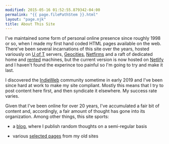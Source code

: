```yaml
---
modified: 2015-05-16 01:52:55.879342-04:00
permalink: "{{ page.filePathStem }}.html"
layout: "page.njk"
title: About This Site
---
```


I've maintained some form of personal online presence since roughly 1998 or so,
when I made my first hand coded HTML pages available on the web.  There've been several
incarnations of this site over the years, hosted variously on [U of T][1] servers,
[Geocities][2], [Netfirms][3] and a raft of dedicated home and [rented][4] machines,
but the current version is now hosted on [Netlify][5] and I haven't found the experince too
painful so I'm going to try and make it last.

I discovered the [IndieWeb][6] community sometime in early 2019 and I've been since hard
at work to make my site compliant.  Mostly this means that I try to post content here first,
and then syndicate it elsewhere.  My success rate varies.

Given that I've been online for over 20 years, I've accumulated a fair bit of content and,
accordingly, a fair amount of thought has gone into its organization.  Among other things,
this site sports:

* a [blog][7], where I publish random thoughts on a semi-regular basis
<!--
* a [piwigo][8] [photo album][9]
* a [wiki][10], which I use to keep track of longer term pages like recipes
-->
* various [selected pages][11] from my old sites

[1]: https://www.utoronto.ca/
[2]: https://en.wikipedia.org/wiki/Yahoo!_GeoCities
[3]: https://www.netfirms.ca/
[4]: https://www.kimsufi.com/ca/en/
[5]: https://netlify.com
[6]: https://indieweb.org/
[7]: /posts
[8]: https://piwigo.org/
[9]: https://photos.desmondrivet.com
[10]: https://wiki.desmondrivet.com
[11]: /oldsite
